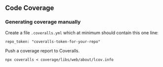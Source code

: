 ## Code Coverage

### Generating coverage manually

Create a file `.coveralls.yml` which at minimum should contain this one line:

```
repo_token: "coveralls-token-for-your-repo"
```

Push a coverage report to Coveralls.

```console
npx coveralls < coverage/libs/web/about/lcov.info
```